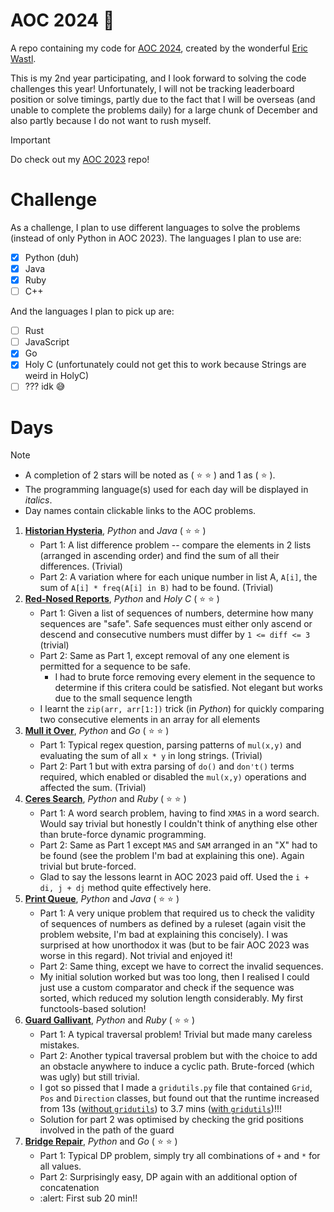 # AOC 2024 :santa:
A repo containing my code for [AOC 2024](https://adventofcode.com/2024/about), created by the wonderful [Eric Wastl](https://was.tl/).

This is my 2nd year participating, and I look forward to solving the code challenges this year! Unfortunately, I will not be tracking leaderboard position or solve timings, partly due to the fact that I will be overseas (and unable to complete the problems daily) for a large chunk of December and also partly because I do not want to rush myself.

> [!IMPORTANT]
> Do check out my [AOC 2023](https://github.com/KrashKart/aoc-2023) repo!

# Challenge
As a challenge, I plan to use different languages to solve the problems (instead of only Python in AOC 2023). The languages I plan to use are:

- [x] Python (duh)
- [x] Java
- [x] Ruby
- [ ] C++

And the languages I plan to pick up are:

- [ ] Rust
- [ ] JavaScript
- [x] Go
- [x] Holy C (unfortunately could not get this to work because Strings are weird in HolyC)
- [ ] ??? idk :sweat_smile:

# Days
> [!NOTE]
>  * A completion of 2 stars will be noted as ( :star: :star: ) and 1 as ( :star: ).
>  * The programming language(s) used for each day will be displayed in *italics*.
>  * Day names contain clickable links to the AOC problems.

1. [**Historian Hysteria**](https://adventofcode.com/2024/day/1), *Python* and *Java* ( :star: :star: )
    * Part 1: A list difference problem -- compare the elements in 2 lists (arranged in ascending order) and find the sum of all their differences. (Trivial)
    * Part 2: A variation where for each unique number in list A, `A[i]`, the sum of `A[i] * freq(A[i] in B)` had to be found. (Trivial)
2. [**Red-Nosed Reports**](https://adventofcode.com/2024/day/2), *Python* and *Holy C* ( :star: :star: )
    * Part 1: Given a list of sequences of numbers, determine how many sequences are "safe". Safe sequences must either only ascend or descend and consecutive numbers must differ by `1 <= diff <= 3` (trivial)
    * Part 2: Same as Part 1, except removal of any one element is permitted for a sequence to be safe.
        * I had to brute force removing every element in the sequence to determine if this critera could be satisfied. Not elegant but works due to the small sequence length
    * I learnt the `zip(arr, arr[1:])` trick (in *Python*) for quickly comparing two consecutive elements in an array for all elements
3. [**Mull it Over**](https://adventofcode.com/2024/day/3), *Python* and *Go* ( :star: :star: )
    * Part 1: Typical regex question, parsing patterns of `mul(x,y)` and evaluating the sum of all `x * y` in long strings. (Trivial)
    * Part 2: Part 1 but with extra parsing of `do()` and `don't()` terms required, which enabled or disabled the `mul(x,y)` operations and affected the sum. (Trivial)
4. [**Ceres Search**](https://adventofcode.com/2024/day/4), *Python* and *Ruby* ( :star: :star: )
    * Part 1: A word search problem, having to find `XMAS` in a word search. Would say trivial but honestly I couldn't think of anything else other than brute-force dynamic programming.
    * Part 2: Same as Part 1 except `MAS` and `SAM` arranged in an "X" had to be found (see the problem I'm bad at explaining this one). Again trivial but brute-forced.
    * Glad to say the lessons learnt in AOC 2023 paid off. Used the `i + di, j + dj` method quite effectively here.
5. [**Print Queue**](https://adventofcode.com/2024/day/5), *Python* and *Java* ( :star: :star: )
    * Part 1: A very unique problem that required us to check the validity of sequences of numbers as defined by a ruleset (again visit the problem website, I'm bad at explaining this concisely). I was surprised at how unorthodox it was (but to be fair AOC 2023 was worse in this regard). Not trivial and enjoyed it!
    * Part 2: Same thing, except we have to correct the invalid sequences.
    * My initial solution worked but was too long, then I realised I could just use a custom comparator and check if the sequence was sorted, which reduced my solution length considerably. My first functools-based solution! 
6. [**Guard Gallivant**](https://adventofcode.com/2024/day/6), *Python* and *Ruby* ( :star: :star: )
    * Part 1: A typical traversal problem! Trivial but made many careless mistakes.
    * Part 2: Another typical traversal problem but with the choice to add an obstacle anywhere to induce a cyclic path. Brute-forced (which was ugly) but still trivial.
    * I got so pissed that I made a `gridutils.py` file that contained `Grid`, `Pos` and `Direction` classes, but found out that the runtime increased from 13s ([without `gridutils`](./day_06/day_06_withoutGrid.py])) to 3.7 mins ([with `gridutils`](./day_06/day_06_withGrid.py))!!! 
    * Solution for part 2 was optimised by checking the grid positions involved in the path of the guard
7. [**Bridge Repair**](https://adventofcode.com/2024/day/7), *Python* and *Go* ( :star: :star: )
    * Part 1: Typical DP problem, simply try all combinations of `+` and `*` for all values.
    * Part 2: Surprisingly easy, DP again with an additional option of concatenation
    * :alert: First sub 20 min!!
